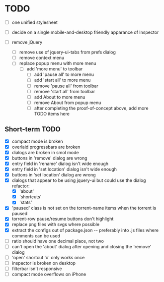 # TODO

- [ ] one unified stylesheet

- [ ] decide on a single mobile-and-desktop friendly apparance of Inspector

- [ ] remove jQuery
  - [ ] remove use of jquery-ui-tabs from prefs dialog
  - [ ] remove context menu
  - [ ] replace popup menu with more menu
    - [ ] add 'more menu' to toolbar
      - [ ] add 'pause all' to more menu
      - [ ] add 'start all' to more menu
      - [ ] remove 'pause all' from toolbar
      - [ ] remove 'start all' from toolbar
      - [ ] add About to more menu
      - [ ] remove About from popup menu
      - [ ] after completing the proof-of-concept above, add more TODO items here

## Short-term TODO
- [x] compact mode is broken
- [x] overlaid progressbars are broken
- [x] dialogs are broken in smol mode
- [x] buttons in 'remove' dialog are wrong
- [x] entry field in 'rename' dialog isn't wide enough
- [x] entry field in 'set location' dialog isn't wide enough
- [x] buttons in 'set location' dialog are wrong
- [x] dialogs that appear to be using jquery-ui but could use the dialog refactor:
  - [x] 'about'
  - [x] 'shortcuts'
  - [x] 'stats'
- [x] 'paused' class is not set on the torrent-name items when the torrent is paused
- [x] torrent-row pause/resume buttons don't highlight
- [x] replace png files with svgs where possible
- [x] extract the configs out of package.json -- preferably into .js files where comments can be used
- [ ] ratio should have one decimal place, not two
- [ ] can't open the 'about' dialog after opening and closing the 'remove' dialog
- [ ] 'open' shortcut 'o' only works once
- [ ] inspector is broken on desktop
- [ ] filterbar isn't responsive
- [ ] compact mode overflows on iPhone
